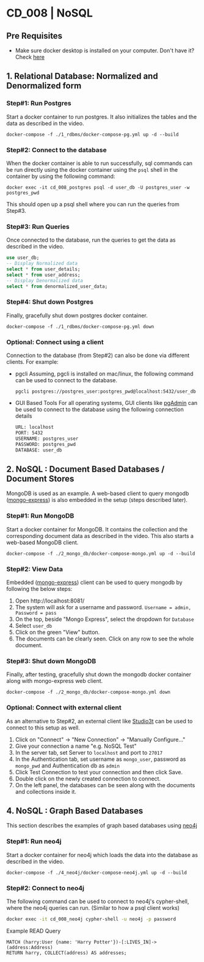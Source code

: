 # CD_008 | NoSQL

## Pre Requisites
- Make sure docker desktop is installed on your computer. Don't have it? Check [here](https://www.docker.com/products/docker-desktop/)

## 1. Relational Database: Normalized and Denormalized form

### Step#1: Run Postgres
Start a docker container to run postgres. It also initializes the tables and the data as described in the video.

```shell 
docker-compose -f ./1_rdbms/docker-compose-pg.yml up -d --build
```

### Step#2: Connect to the database
When the docker container is able to run successfully, sql commands can be run directly using the docker container using the `psql` shell in the container by using the following command:

```shell
docker exec -it cd_008_postgres psql -d user_db -U postgres_user -w postgres_pwd
```

This should open up a psql shell where you can run the queries from Step#3.

### Step#3: Run Queries
Once connected to the database, run the queries to get the data as described in the video.

```sql
use user_db;
-- Display Normalized data
select * from user_details;
select * from user_address;
-- Display Denormalized data
select * from denormalized_user_data;
```

### Step#4: Shut down Postgres
Finally, gracefully shut down postgres docker container.

```shell 
docker-compose -f ./1_rdbms/docker-compose-pg.yml down
```

### Optional: Connect using a client
Connection to the database (from Step#2) can also be done via different clients. For example:

- pgcli
Assuming, pgcli is installed on mac/linux, the following command can be used to connect to the database.

    ```shell
    pgcli postgres://postgres_user:postgres_pwd@localhost:5432/user_db
    ```

- GUI Based Tools
For all operating systems, GUI clients like [pgAdmin](https://www.pgadmin.org/download/) can be used to connect to the database using the following connection details

    ```bash
    URL: localhost
    PORT: 5432
    USERNAME: postgres_user
    PASSWORD: postgres_pwd
    DATABASE: user_db
    ```

## 2. NoSQL : Document Based Databases / Document Stores
MongoDB is used as an example. A web-based client to query mongodb ([mongo-express](https://github.com/mongo-express/mongo-express)) is also embedded in the setup (steps described later).

### Step#1: Run MongoDB
Start a docker container for MongoDB. It contains the collection and the corresponding document data as described in the video. This also starts a web-based MongoDB client.
```shell
docker-compose -f ./2_mongo_db/docker-compose-mongo.yml up -d --build
```

### Step#2: View Data
Embedded ([mongo-express](https://github.com/mongo-express/mongo-express)) client can be used to query mongodb by following the below steps:

1. Open http://localhost:8081/
2. The system will ask for a username and password. `Username = admin, Password = pass`
3. On the top, beside "Mongo Express", select the dropdown for `Database`
4. Select `user_db`
5. Click on the green "View" button.
6. The documents can be clearly seen. Click on any row to see the whole document.


### Step#3: Shut down MongoDB
Finally, after testing, gracefully shut down the mongodb docker container along with mongo-express web client.

```shell
docker-compose -f ./2_mongo_db/docker-compose-mongo.yml down
```

### Optional: Connect with external client
As an alternative to Step#2, an external client like [Studio3t](https://studio3t.com/download/) can be used to connect to this setup as well.
1. Click on "Connect" -> "New Connection" -> "Manually Configure..."
2. Give your connection a name "e.g. NoSQL Test"
3. In the server tab, set Server to `localhost` and port to `27017`
4. In the Authentication tab, set username as `mongo_user`, password as `mongo_pwd` and Authentication db as `admin`
5. Click Test Connection to test your connection and then click Save.
6. Double click on the newly created connection to connect.
7. On the left panel, the databases can be seen along with the documents and collections inside it.


## 4. NoSQL : Graph Based Databases
This section describes the examples of graph based databases using [neo4j](https://neo4j.com/)

### Step#1: Run neo4j
Start a docker container for neo4j which loads the data into the database as described in the video.
```shell
docker-compose -f ./4_neo4j/docker-compose-neo4j.yml up -d --build
```

### Step#2: Connect to neo4j
The following command can be used to connect to neo4j's cypher-shell, where the neo4j queries can run. (Similar to how a psql client works)

```bash
docker exec -it cd_008_neo4j cypher-shell -u neo4j -p password
```

Example READ Query
```cql
MATCH (harry:User {name: 'Harry Potter'})-[:LIVES_IN]->(address:Address)
RETURN harry, COLLECT(address) AS addresses;
```